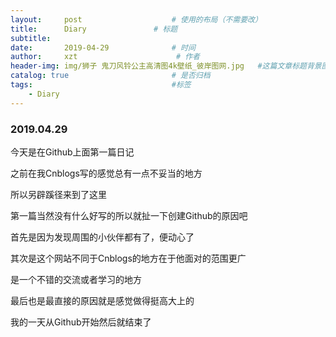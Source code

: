 ```yaml
---
layout:     post                    # 使用的布局（不需要改）
title:      Diary               # 标题 
subtitle:   
date:       2019-04-29              # 时间
author:     xzt                      # 作者
header-img: img/狮子 鬼刀风铃公主高清图4k壁纸_彼岸图网.jpg   #这篇文章标题背景图片
catalog: true                       # 是否归档
tags:                               #标签
    - Diary
---
```


### 2019.04.29

今天是在Github上面第一篇日记

之前在我Cnblogs写的感觉总有一点不妥当的地方

所以另辟蹊径来到了这里

第一篇当然没有什么好写的所以就扯一下创建Github的原因吧

首先是因为发现周围的小伙伴都有了，便动心了

其次是这个网站不同于Cnblogs的地方在于他面对的范围更广

是一个不错的交流或者学习的地方

最后也是最直接的原因就是感觉做得挺高大上的

我的一天从Github开始然后就结束了
